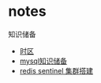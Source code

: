 # notes
知识储备

* [时区](https://github.com/JavaServerGroup/notes/blob/master/%E6%97%B6%E5%8C%BA.md)
* [mysql知识储备](https://github.com/JavaServerGroup/notes/blob/master/mysql%E6%90%AD%E5%BB%BA.md)
* [redis sentinel 集群搭建](https://github.com/JavaServerGroup/notes/blob/master/redis%20sentinel%20%E9%9B%86%E7%BE%A4%E6%90%AD%E5%BB%BA.md)

